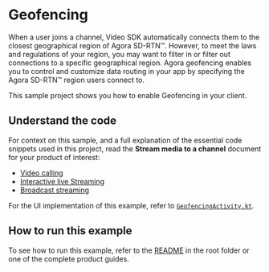 # Geofencing

When a user joins a channel, Video SDK automatically connects them to the closest geographical region of Agora SD-RTN™. However, to meet the laws and regulations of your region, you may want to filter in or filter out connections to a specific geographical region. Agora geofencing enables you to control and customize data routing in your app by specifying the Agora SD-RTN™ region users connect to.

This sample project shows you how to enable Geofencing in your client.

## Understand the code

For context on this sample, and a full explanation of the essential code snippets used in this project, read the **Stream media to a channel** document for your product of interest:

* [Video calling](https://docs.agora.io/en/video-calling/enable-features/geofencing?platform=android)
* [Interactive live Streaming](https://docs.agora.io/en/interactive-live-streaming/enable-features/geofencing?platform=android)
* [Broadcast streaming](https://docs.agora.io/en/broadcast-streaming/enable-features/geofencing?platform=android)

For the UI implementation of this example, refer to [`GeofencingActivity.kt`](../android-reference-app/app/src/main/java/io/agora/android_reference_app/GeofencingActivity.kt).

## How to run this example

To see how to run this example, refer to the [README](../README.md) in the root folder or one of the complete product guides.
